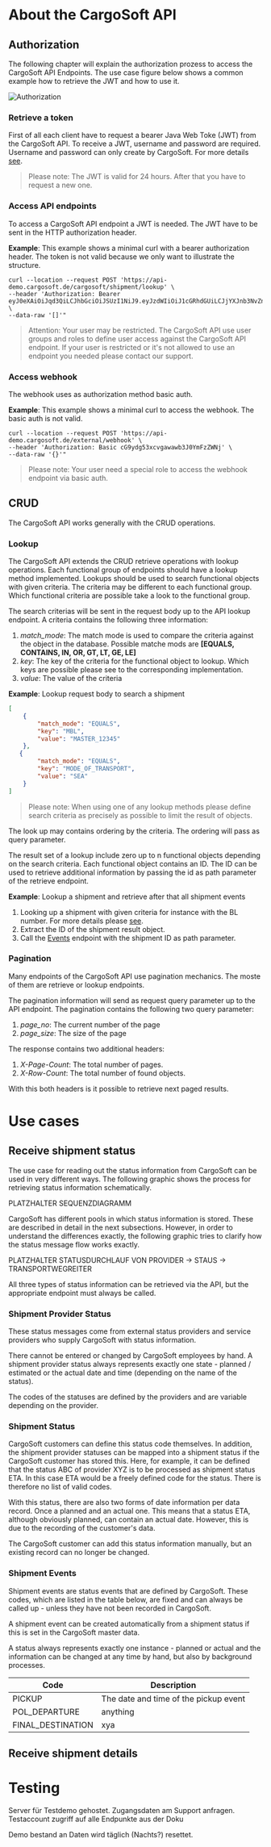 # About the CargoSoft API

## Authorization
The following chapter will explain the authorization prozess to access the CargoSoft API Endpoints. The use case figure below shows a common example how to retrieve the JWT and how to use it.

![Authorization][useCaseAuthorization]

[useCaseAuthorization]: https://raw.githubusercontent.com/cargosoft-gmbh/cargosoft-api-docs/2021.4/resources/Use_Case_Authentifizierung.svg "Use case Authorization"


### Retrieve a token
First of all each client have to request a bearer Java Web Toke (JWT) from the CargoSoft API. To receive a JWT, username and password are required. Username and password can only create by CargoSoft. 
For more details [see](tag/Authorization#operation/retrieveAuthToken).

> Please note: The JWT is valid for 24 hours. After that you have to request a new one.

### Access API endpoints
To access a CargoSoft API endpoint a JWT is needed. The JWT have to be sent in the HTTP authorization header.

**Example**: This example shows a minimal curl with a bearer authorization header. The token is not valid because we only want to illustrate the structure. 

```
curl --location --request POST 'https://api-demo.cargosoft.de/cargosoft/shipment/lookup' \
--header 'Authorization: Bearer eyJ0eXAiOiJqd3QiLCJhbGciOiJSUzI1NiJ9.eyJzdWIiOiJ1cGRhdGUiLCJjYXJnb3NvZnQtand0LNjc2NDQ1NTAzfQ.mK82rjSu0ltd0bf3mvXUqwpME05ck5OEuqnzsAQ8WPFPo' \
--data-raw '[]'"
```

> Attention: Your user may be restricted. The CargoSoft API use user groups and roles to define user access against the CargoSoft API endpoint. If your user is restricted or it's not allowed to use an endpoint you needed please contact our support.

### Access webhook
The webhook uses as authorization method basic auth.

**Example**: This example shows a minimal curl to access the webhook. The basic auth is not valid.

```
curl --location --request POST 'https://api-demo.cargosoft.de/external/webhook' \
--header 'Authorization: Basic cG9ydg53xcvgawawb3J0YmFzZWNj' \
--data-raw '{}'"
```

> Please note: Your user need a special role to access the webhook endpoint via basic auth.

## CRUD
The CargoSoft API works generally with the CRUD operations.

### Lookup
The CargoSoft API extends the CRUD retrieve operations with lookup operations. Each functional group of endpoints should have a lookup method implemented. 
Lookups should be used to search functional objects with given criteria. The criteria may be different to each functional group. Which functional criteria are possible take a look to the functional group.

The search criterias will be sent in the request body up to the API lookup endpoint. A criteria contains the following three information:
1. _match_mode_: The match mode is used to compare the criteria against the object in the database. Possible matche mods are **[EQUALS, CONTAINS, IN, OR, GT, LT, GE, LE]**
2. _key_: The key of the criteria for the functional object to lookup. Which keys are possible please see to the corresponding implementation.
3. _value_: The value of the criteria

**Example**: Lookup request body to search a shipment
```json
[
    {
        "match_mode": "EQUALS",
        "key": "MBL",   
        "value": "MASTER_12345"
    },
   {
        "match_mode": "EQUALS",
        "key": "MODE_OF_TRANSPORT",
        "value": "SEA"
    }
]
```

> Please note: When using one of any lookup methods please define search criteria as precisely as possible to limit the result of objects.

The look up may contains ordering by the criteria. The ordering will pass as query parameter. 

The result set of a lookup include zero up to n functional objects depending on the search criteria.
Each functional object contains an ID. The ID can be used to retrieve additional information by passing the id as path parameter of the retrieve endpoint.

**Example**: Lookup a shipment and retrieve after that all shipment events
1. Looking up a shipment with given criteria for instance with the BL number. For more details please [see](tag/Shipment#operation/lookup).
2. Extract the ID of the shipment result object.
3. Call the [Events](tag/Shipment#operation/{id}/events) endpoint with the shipment ID as path parameter.

### Pagination
Many endpoints of the CargoSoft API use pagination mechanics. The moste of them are retrieve or lookup endpoints.

The pagination information will send as request query parameter up to the API endpoint. The pagination contains the following two query parameter:
1. _page_no_: The current number of the page
2. _page_size_: The size of the page

The response contains two additional headers:
1. _X-Page-Count_: The total number of pages.
2. _X-Row-Count_: The total number of found objects.

With this both headers is it possible to retrieve next paged results.

# Use cases

## Receive shipment status
The use case for reading out the status information from CargoSoft can be used in very different ways.
The following graphic shows the process for retrieving status information schematically.

PLATZHALTER SEQUENZDIAGRAMM

CargoSoft has different pools in which status information is stored.
These are described in detail in the next subsections. However, in order to understand the differences
exactly, the following graphic tries to clarify how the status message flow works exactly.

PLATZHALTER STATUSDURCHLAUF VON PROVIDER -> STAUS -> TRANSPORTWEGREITER

All three types of status information can be retrieved via the API, but
the appropriate endpoint must always be called.

### Shipment Provider Status
These status messages come from external status providers
and service providers who supply CargoSoft with status information. 

There cannot be 
entered or changed by CargoSoft employees by hand. A shipment provider status always represents exactly 
one state - planned / estimated or the actual date and time (depending on the name of the status).

The codes of the statuses are defined by the providers and are variable depending on the provider.

### Shipment Status
CargoSoft customers can define this status code themselves. In addition, the shipment provider statuses can be mapped into a shipment status if the CargoSoft customer has stored this. Here, for example, it can be defined that the status ABC of provider XYZ is to be processed as shipment status ETA. In this case ETA would be a freely defined code for the status. There is therefore no list of valid codes.

With this status, there are also two forms of date information per data record. Once a planned and an actual one. This means that a status ETA, although obviously planned, can contain an actual date. However, this is due to the recording of the customer's data.

The CargoSoft customer can add this status information manually, but an existing record can no longer be changed.


### Shipment Events
Shipment events are status events that are defined by CargoSoft. These codes, which are listed in the table below, are fixed and can always be called up - unless they have not been recorded in CargoSoft.

A shipment event can be created automatically from a shipment status if this is set in the CargoSoft master data.

A status always represents exactly one instance - planned or actual and the information can be changed at any time by hand, but also by background processes.

| **Code**          | **Description**                       |
|-------------------|---------------------------------------|
| PICKUP            | The date and time of the pickup event |
| POL_DEPARTURE     | anything                              |
| FINAL_DESTINATION | xya                                   |








## Receive shipment details

# Testing
Server für Testdemo gehostet.
Zugangsdaten am Support anfragen.
Testaccount zugriff auf alle Endpunkte aus der Doku

Demo bestand an Daten wird täglich (Nachts?) resettet. 

